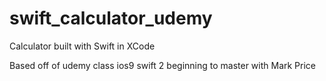 # swift_calculator_udemy
Calculator built with Swift in XCode

Based off of udemy class ios9 swift 2 beginning to master with Mark Price
